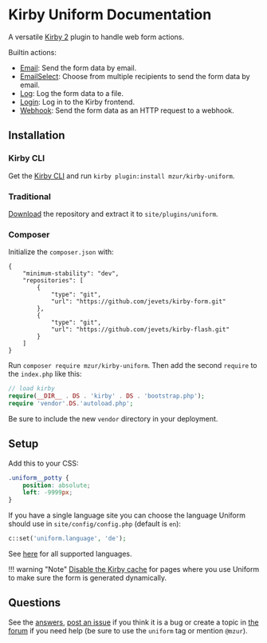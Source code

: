 # Kirby Uniform Documentation

A versatile [Kirby 2](http://getkirby.com) plugin to handle web form actions.

Builtin actions:

- [Email](actions/email): Send the form data by email.
- [EmailSelect](actions/email-select): Choose from multiple recipients to send the form data by email.
- [Log](actions/log): Log the form data to a file.
- [Login](actions/login): Log in to the Kirby frontend.
- [Webhook](actions/webhook): Send the form data as an HTTP request to a webhook.

## Installation

### Kirby CLI

Get the [Kirby CLI](https://github.com/getkirby/cli) and run `kirby plugin:install mzur/kirby-uniform`.

### Traditional

[Download](https://github.com/mzur/kirby-uniform/archive/master.zip) the repository and extract it to `site/plugins/uniform`.

### Composer

Initialize the `composer.json` with:

```
{
    "minimum-stability": "dev",
    "repositories": [
        {
            "type": "git",
            "url": "https://github.com/jevets/kirby-form.git"
        },
        {
            "type": "git",
            "url": "https://github.com/jevets/kirby-flash.git"
        }
    ]
}
```

Run `composer require mzur/kirby-uniform`. Then add the second `require` to the `index.php` like this:

```php
// load kirby
require(__DIR__ . DS . 'kirby' . DS . 'bootstrap.php');
require 'vendor'.DS.'autoload.php';
```

Be sure to include the new `vendor` directory in your deployment.

## Setup

Add this to your CSS:

```css
.uniform__potty {
    position: absolute;
    left: -9999px;
}
```

If you have a single language site you can choose the language Uniform should use in `site/config/config.php` (default is `en`):

```php
c::set('uniform.language', 'de');
```

See [here](https://github.com/mzur/kirby-uniform/tree/master/languages) for all supported languages.

!!! warning "Note"
    [Disable the Kirby cache](https://getkirby.com/docs/developer-guide/advanced/caching#ignoring-pages) for pages where you use Uniform to make sure the form is generated dynamically.

## Questions

See the [answers](answers), [post an issue](https://github.com/mzur/kirby-uniform/issues) if you think it is a bug or create a topic in [the forum](https://forum.getkirby.com/) if you need help (be sure to use the `uniform` tag or mention `@mzur`).
